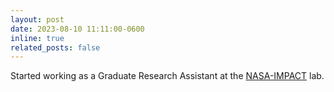 ```yaml
---
layout: post
date: 2023-08-10 11:11:00-0600
inline: true
related_posts: false
---
```


Started working as a Graduate Research Assistant at the [NASA-IMPACT](https://impact.earthdata.nasa.gov) lab.
